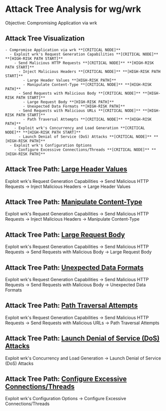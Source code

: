 # Attack Tree Analysis for wg/wrk

Objective: Compromising Application via wrk

## Attack Tree Visualization

```
- Compromise Application via wrk **[CRITICAL NODE]**
  - Exploit wrk's Request Generation Capabilities **[CRITICAL NODE]** **[HIGH-RISK PATH START]**
    - Send Malicious HTTP Requests **[CRITICAL NODE]** **[HIGH-RISK PATH START]**
      - Inject Malicious Headers **[CRITICAL NODE]** **[HIGH-RISK PATH START]**
        - Large Header Values **[HIGH-RISK PATH]**
        - Manipulate Content-Type **[CRITICAL NODE]** **[HIGH-RISK PATH]**
      - Send Requests with Malicious Body **[CRITICAL NODE]** **[HIGH-RISK PATH START]**
        - Large Request Body **[HIGH-RISK PATH]**
        - Unexpected Data Formats **[HIGH-RISK PATH]**
      - Send Requests with Malicious URLs **[CRITICAL NODE]** **[HIGH-RISK PATH START]**
        - Path Traversal Attempts **[CRITICAL NODE]** **[HIGH-RISK PATH]**
    - Exploit wrk's Concurrency and Load Generation **[CRITICAL NODE]** **[HIGH-RISK PATH START]**
      - Launch Denial of Service (DoS) Attacks **[CRITICAL NODE]** **[HIGH-RISK PATH]**
  - Exploit wrk's Configuration Options
    - Configure Excessive Connections/Threads **[CRITICAL NODE]** **[HIGH-RISK PATH]**
```


## Attack Tree Path: [Large Header Values](./attack_tree_paths/large_header_values.md)

Exploit wrk's Request Generation Capabilities -> Send Malicious HTTP Requests -> Inject Malicious Headers -> Large Header Values

## Attack Tree Path: [Manipulate Content-Type](./attack_tree_paths/manipulate_content-type.md)

Exploit wrk's Request Generation Capabilities -> Send Malicious HTTP Requests -> Inject Malicious Headers -> Manipulate Content-Type

## Attack Tree Path: [Large Request Body](./attack_tree_paths/large_request_body.md)

Exploit wrk's Request Generation Capabilities -> Send Malicious HTTP Requests -> Send Requests with Malicious Body -> Large Request Body

## Attack Tree Path: [Unexpected Data Formats](./attack_tree_paths/unexpected_data_formats.md)

Exploit wrk's Request Generation Capabilities -> Send Malicious HTTP Requests -> Send Requests with Malicious Body -> Unexpected Data Formats

## Attack Tree Path: [Path Traversal Attempts](./attack_tree_paths/path_traversal_attempts.md)

Exploit wrk's Request Generation Capabilities -> Send Malicious HTTP Requests -> Send Requests with Malicious URLs -> Path Traversal Attempts

## Attack Tree Path: [Launch Denial of Service (DoS) Attacks](./attack_tree_paths/launch_denial_of_service__dos__attacks.md)

Exploit wrk's Concurrency and Load Generation -> Launch Denial of Service (DoS) Attacks

## Attack Tree Path: [Configure Excessive Connections/Threads](./attack_tree_paths/configure_excessive_connectionsthreads.md)

Exploit wrk's Configuration Options -> Configure Excessive Connections/Threads

